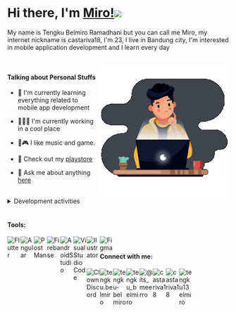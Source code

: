 <h1> Hi there, I'm <a href="https://castariva18.github.io/">Miro!</a><img src="https://github.com/TheDudeThatCode/TheDudeThatCode/blob/master/Assets/Hi.gif" width="29px"></h1>

<p> My name is Tengku Belmiro Ramadhani but you can call me Miro, my internet nickname is castariva18, I'm 23, I live in Bandung city, I'm interested in mobile application development and I learn every day</p>
<br>
 <img align="right" alt="GIF" src="https://github.com/castariva18/castariva18/blob/master/animation.gif?raw=true" width="300" height="300" />
 
<h4>Talking about Personal Stuffs</h4>

- 🌱 I'm currently learning everything related to mobile app development

- 👨🏽‍💻 I'm currently working in a cool place

- 🎸🎮  I like music and game.

- 📱 Check out my [playstore](https://tinyurl.com/suncodeid)

- 💬 Ask me about anything [here](https://github.com/castariva18/castariva18/issues)

<br />
<details>
<summary>Development activities</summary>


<!--START_SECTION:waka-->

```text
Dart         25 hrs 18 mins  █████████████▓░░░░░░░░░░░   55.01 %
TypeScript   13 hrs 26 mins  ███████▒░░░░░░░░░░░░░░░░░   29.22 %
HTML         7 hrs 1 min     ███▓░░░░░░░░░░░░░░░░░░░░░   15.26 %
JSON         12 mins         ░░░░░░░░░░░░░░░░░░░░░░░░░   00.47 %
Groovy       0 secs          ░░░░░░░░░░░░░░░░░░░░░░░░░   00.03 %
SCSS         0 secs          ░░░░░░░░░░░░░░░░░░░░░░░░░   00.01 %
```

<!--END_SECTION:waka-->
</details>
<br/>
<h4>Tools:</h4>
<a href="https://flutter.dev/">
  <img align="left" alt="Flutter" width="30px" src="https://cdn.iconscout.com/icon/free/png-512/flutter-2038877-1720090.png" />
</a>
<a href="https://angular.io/">
  <img align="left" alt="Angular" width="30px" src="https://cdn.iconscout.com/icon/free/png-64/angular-3-226070.png" />
</a> 
<a href="https://www.postman.com/"> 
 <img align="left" alt="PostMan" width="30px" src="https://cdn.iconscout.com/icon/free/png-64/postman-3521648-2945092.png" />
</a>
<a href="https://firebase.google.com/"> 
  <img align="left" alt="Firebase" width="30px" src="https://cdn4.iconfinder.com/data/icons/google-i-o-2016/512/google_firebase-2-512.png" />
</a>
<a href="https://developer.android.com/studio?gclid=CjwKCAjwi9-HBhACEiwAPzUhHJbmHXyDVVDmdqjdQ5nNTHg56qLE7JxHf7D-rPTMEhCGK6lp4GKgKhoCyGcQAvD_BwE&gclsrc=aw.ds"> 
  <img align="left" alt="AndroidStudio" width="30px" src="https://2.bp.blogspot.com/-tzm1twY_ENM/XlCRuI0ZkRI/AAAAAAAAOso/BmNOUANXWxwc5vwslNw3WpjrDlgs9PuwQCLcBGAsYHQ/s1600/pasted%2Bimage%2B0.png" />
</a>
<a href="https://code.visualstudio.com/"> 
<img align="left" alt="VisualStudioCode" width="30px" src="https://upload.wikimedia.org/wikipedia/commons/thumb/9/9a/Visual_Studio_Code_1.35_icon.svg/1024px-Visual_Studio_Code_1.35_icon.svg.png" />
</a>
<a href="https://www.adobe.com/">
  <img align="left" alt="Ilustrator" width="30px" src="https://cdn3.iconfinder.com/data/icons/logos-brands-3/24/logo_brand_brands_logos_adobe_illustrator-512.png" />
 </a>
<a href="https://www.figma.com/"> 
  <img align="left" alt="Figma" width="30px" src="https://miro.medium.com/max/670/0*UTBrDcrJ6SbePBzR" />
 </a>
<br/>
<h4>Connect with me:</h4>
<a href="https://discord.gg/bhPzjwR">
  <img align="left" alt="Clown Discord" width="30px" src="https://cdn4.iconfinder.com/data/icons/logos-and-brands/512/91_Discord_logo_logos-512.png" />
</a>
<a href="https://www.facebook.com/tengku.belmiro">
  <img align="left" alt="tengku.belmiro" width="30px" src="https://cdn.iconscout.com/icon/free/png-64/facebook-262-721949.png" />
</a>
<a href="https://www.linkedin.com/in/tengku-belmiro-860a831a0/">
  <img align="left" alt="tengku-belmiro" width="30px" src="https://cdn1.iconfinder.com/data/icons/logotypes/32/square-linkedin-512.png" />
</a>
<a href="https://twitter.com/tengku_belmiro">
  <img align="left" alt="tengku_belmiro" width="30px" src="https://cdn2.iconfinder.com/data/icons/social-media-2285/512/1_Twitter3_colored_svg-512.png" />
</a>
<a href="https://www.instagram.com/its_meerro/">
  <img align="left" alt="@its_meerro" width="30px" src="https://cdn2.iconfinder.com/data/icons/social-media-applications/64/social_media_applications_3-instagram-512.png" />
</a>
<a href="https://dribbble.com/castariva18">
  <img align="left" alt="castariva18" width="30px" src="https://cdn4.iconfinder.com/data/icons/social-media-logos-6/512/89-dribbble-512.png" />
</a>
<a href="https://www.reddit.com/user/castariva18">
  <img align="left" alt="castariva18" width="30px" src="https://cdn3.iconfinder.com/data/icons/2018-social-media-logotypes/1000/2018_social_media_popular_app_logo_reddit-512.png" />
</a>
<a href="mailto:tengku13elmiro@gmail.com">
  <img align="left" alt="tengku13elmiro" width="30px" src="https://cdn2.iconfinder.com/data/icons/social-icons-color/512/gmail-256.png" />
</a>
<!--<a href="https://open.spotify.com/user/tqmm5hzox0ia9ss36x0l24tgs">
  <img align="left" alt="Miro" width="30px" src="https://cdn2.iconfinder.com/data/icons/social-icons-33/128/Spotify-512.png" />
</a>
<a href="https://medium.com/@tengku13elmiro">
  <img align="left" alt="Miro" width="30px" src="https://cdn3.iconfinder.com/data/icons/social-media-black-white-2/512/BW_Medium_glyph_svg-512.png" />
</a>-->

